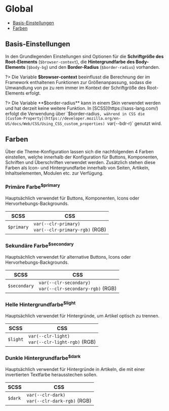 # Global

- [Basis-Einstellungen](#basis-einstellungen)
- [Farben](#farben)

## Basis-Einstellungen

In den Grundlegenden Einstellungen sind Optionen für die **Schriftgröße des Root-Elements** (`$browser-context`), die
**Hintergrundfarbe des Body-Elements** (`$body-bg`) und den **Border-Radius** (`$border-radius`) vorhanden.

?> Die Variable **$browser-context** beeinflusst die Berechnung der im Framework enthaltenen Funktionen zur
Größenanpassung, sodass die Umwandlung von px zu rem immer im Kontext der Schriftgröße des Root-Elements erfolgt.

?> Die Variable **$border-radius** kann in einem Skin verwendet werden und hat derzeit keine weitere Funktion.
In [SCSS](https://sass-lang.com/) erfolgt die Verwendung über `$border-radius`, während in CSS
die [Custom-Property](https://developer.mozilla.org/en-US/docs/Web/CSS/Using_CSS_custom_properties) `var(--bdr-r)`
genutzt wird.

## Farben

Über die Theme-Konfiguration lassen sich die nachfolgenden 4 Farben einstellen, welche innerhalb der Konfiguration für
Buttons, Komponenten, Schriften und Überschriften verwendet werden. Zusätzlich stehen diese Farben als Icon- und
Hintergrundfarbe innerhalb von Seiten, Artikeln, Inhaltselementen, Modulen etc. zur Verfügung.

### Primäre Farbe<sup>$primary</sup>

Hauptsächlich verwendet für Buttons, Komponenten, Icons oder Hervorhebungs-Backgrounds.

| SCSS       | CSS                                                     |
|------------|---------------------------------------------------------|
| `$primary` | `var(--clr-primary)`<br/>`var(--clr-primary-rgb)` (RGB) |

### Sekundäre Farbe<sup>$secondary</sup>

Hauptsächlich verwendet für alternative Buttons, Icons oder Hervorhebungs-Backgrounds.

| SCSS         | CSS                                                         |
|--------------|-------------------------------------------------------------|
| `$secondary` | `var(--clr-secondary)`<br/>`var(--clr-secondary-rgb)` (RGB) |

### Helle Hintergrundfarbe<sup>$light</sup>

Hauptsächlich verwendet für Hintergründe, um Artikel optisch zu trennen.

| SCSS     | CSS                                                 |
|----------|-----------------------------------------------------|
| `$light` | `var(--clr-light)`<br/>`var(--clr-light-rgb)` (RGB) |

### Dunkle Hintergrundfarbe<sup>$dark</sup>

Hauptsächlich verwendet für Hintergründe in Artikeln, die mit einer invertierten Textfarbe herausstechen sollen.

| SCSS    | CSS                                               |
|---------|---------------------------------------------------|
| `$dark` | `var(--clr-dark)`<br/>`var(--clr-dark-rgb)` (RGB) |
